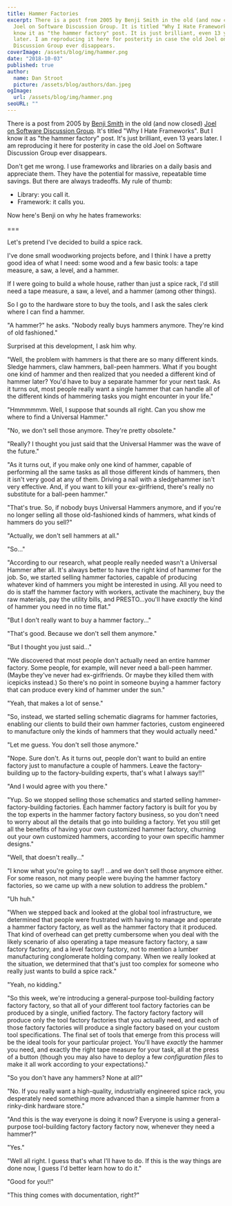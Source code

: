 ```yaml
---
title: Hammer Factories
excerpt: There is a post from 2005 by Benji Smith in the old (and now closed)
  Joel on Software Discussion Group. It is titled "Why I Hate Frameworks". But I
  know it as "the hammer factory" post. It is just brilliant, even 13 years
  later. I am reproducing it here for posterity in case the old Joel on Software
  Discussion Group ever disappears.
coverImage: /assets/blog/img/hammer.png
date: "2018-10-03"
published: true
author:
  name: Dan Stroot
  picture: /assets/blog/authors/dan.jpeg
ogImage:
  url: /assets/blog/img/hammer.png
seoURL: ""
---
```


There is a post from 2005 by [Benji Smith](http://www.benjismith.net/) in the old (and now closed) [Joel on Software Discussion Group](http://discuss.joelonsoftware.com/?joel.3.219431.12). It's titled "Why I Hate Frameworks". But I know it as "the hammer factory" post. It's just brilliant, even 13 years later. I am reproducing it here for posterity in case the old Joel on Software Discussion Group ever disappears.

Don't get me wrong. I use frameworks and libraries on a daily basis and appreciate them. They have the potential for massive, repeatable time savings. But there are always tradeoffs. My rule of thumb:

- Library: you call it.
- Framework: it calls you.

Now here's Benji on why he hates frameworks:

===

Let's pretend I've decided to build a spice rack.

I've done small woodworking projects before, and I think I have a pretty good idea of what I need: some wood and a few basic tools: a tape measure, a saw, a level, and a hammer.

If I were going to build a whole house, rather than just a spice rack, I'd still need a tape measure, a saw, a level, and a hammer (among other things).

So I go to the hardware store to buy the tools, and I ask the sales clerk where I can find a hammer.

"A hammer?" he asks. "Nobody really buys hammers anymore. They're kind of old fashioned."

Surprised at this development, I ask him why.

"Well, the problem with hammers is that there are so many different kinds. Sledge hammers, claw hammers, ball-peen hammers. What if you bought one kind of hammer and then realized that you needed a different kind of hammer later? You'd have to buy a separate hammer for your next task. As it turns out, most people really want a single hammer that can handle all of the different kinds of hammering tasks you might encounter in your life."

"Hmmmmmm. Well, I suppose that sounds all right. Can you show me where to find a Universal Hammer."

"No, we don't sell those anymore. They're pretty obsolete."

"Really? I thought you just said that the Universal Hammer was the wave of the future."

"As it turns out, if you make only one kind of hammer, capable of performing all the same tasks as all those different kinds of hammers, then it isn't very good at any of them. Driving a nail with a sledgehammer isn't very effective. And, if you want to kill your ex-girlfriend, there's really no substitute for a ball-peen hammer."

"That's true. So, if nobody buys Universal Hammers anymore, and if you're no longer selling all those old-fashioned kinds of hammers, what kinds of hammers do you sell?"

"Actually, we don't sell hammers at all."

"So..."

"According to our research, what people really needed wasn't a Universal Hammer after all. It's always better to have the right kind of hammer for the job. So, we started selling hammer factories, capable of producing whatever kind of hammers you might be interested in using. All you need to do is staff the hammer factory with workers, activate the machinery, buy the raw materials, pay the utility bills, and PRESTO...you'll have _exactly_ the kind of hammer you need in no time flat."

"But I don't really want to buy a hammer factory..."

"That's good. Because we don't sell them anymore."

"But I thought you just said..."

"We discovered that most people don't actually need an entire hammer factory. Some people, for example, will never need a ball-peen hammer. (Maybe they've never had ex-girlfriends. Or maybe they killed them with icepicks instead.) So there's no point in someone buying a hammer factory that can produce every kind of hammer under the sun."

"Yeah, that makes a lot of sense."

"So, instead, we started selling schematic diagrams for hammer factories, enabling our clients to build their own hammer factories, custom engineered to manufacture only the kinds of hammers that they would actually need."

"Let me guess. You don't sell those anymore."

"Nope. Sure don't. As it turns out, people don't want to build an entire factory just to manufacture a couple of hammers. Leave the factory-building up to the factory-building experts, that's what I always say!!"

"And I would agree with you there."

"Yup. So we stopped selling those schematics and started selling hammer-factory-building factories. Each hammer factory factory is built for you by the top experts in the hammer factory factory business, so you don't need to worry about all the details that go into building a factory. Yet you still get all the benefits of having your own customized hammer factory, churning out your own customized hammers, according to your own specific hammer designs."

"Well, that doesn't really..."

"I know what you're going to say!! ...and we don't sell those anymore either. For some reason, not many people were buying the hammer factory factories, so we came up with a new solution to address the problem."

"Uh huh."

"When we stepped back and looked at the global tool infrastructure, we determined that people were frustrated with having to manage and operate a hammer factory factory, as well as the hammer factory that it produced. That kind of overhead can get pretty cumbersome when you deal with the likely scenario of also operating a tape measure factory factory, a saw factory factory, and a level factory factory, not to mention a lumber manufacturing conglomerate holding company. When we really looked at the situation, we determined that that's just too complex for someone who really just wants to build a spice rack."

"Yeah, no kidding."

"So this week, we're introducing a general-purpose tool-building factory factory factory, so that all of your different tool factory factories can be produced by a single, unified factory. The factory factory factory will produce only the tool factory factories that you actually need, and each of those factory factories will produce a single factory based on your custom tool specifications. The final set of tools that emerge from this process will be the ideal tools for your particular project. You'll have _exactly_ the hammer you need, and exactly the right tape measure for your task, all at the press of a button (though you may also have to deploy a few _configuration files_ to make it all work according to your expectations)."

"So you don't have any hammers? None at all?"

"No. If you really want a high-quality, industrially engineered spice rack, you desperately need something more advanced than a simple hammer from a rinky-dink hardware store."

"And this is the way everyone is doing it now? Everyone is using a general-purpose tool-building factory factory factory now, whenever they need a hammer?"

"Yes."

"Well all right. I guess that's what I'll have to do. If this is the way things are done now, I guess I'd better learn how to do it."

"Good for you!!"

"This thing comes with documentation, right?"
